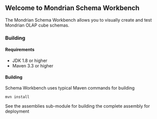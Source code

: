 ## Welcome to Mondrian Schema Workbench
The Mondrian Schema Workbench allows you to visually create and test Mondrian
OLAP cube schemas.
### Building
#### Requirements
* JDK 1.8 or higher
* Maven 3.3 or higher

#### Building
Schema Workbench uses typical Maven commands for building
```
mvn install
```

See the assemblies sub-module for building the complete assembly for deployment
